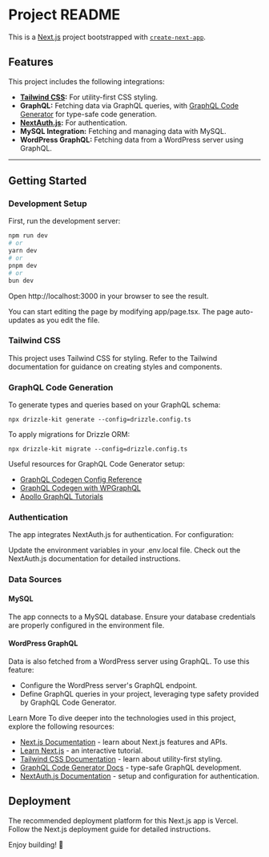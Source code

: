 # Project README

This is a [Next.js](https://nextjs.org) project bootstrapped with [`create-next-app`](https://nextjs.org/docs/app/api-reference/cli/create-next-app).

## Features

This project includes the following integrations:

- **[Tailwind CSS](https://tailwindcss.com/):** For utility-first CSS styling.
- **GraphQL:** Fetching data via GraphQL queries, with [GraphQL Code Generator](https://the-guild.dev/graphql/codegen) for type-safe code generation.
- **[NextAuth.js](https://next-auth.js.org/):** For authentication.
- **MySQL Integration:** Fetching and managing data with MySQL.
- **WordPress GraphQL:** Fetching data from a WordPress server using GraphQL.

---

## Getting Started

### Development Setup

First, run the development server:

```bash
npm run dev
# or
yarn dev
# or
pnpm dev
# or
bun dev
```

Open http://localhost:3000 in your browser to see the result.

You can start editing the page by modifying app/page.tsx. The page auto-updates as you edit the file.

### Tailwind CSS

This project uses Tailwind CSS for styling. Refer to the Tailwind documentation for guidance on creating styles and components.


###  GraphQL Code Generation
To generate types and queries based on your GraphQL schema:

```
npx drizzle-kit generate --config=drizzle.config.ts
```
To apply migrations for Drizzle ORM:

```
npx drizzle-kit migrate --config=drizzle.config.ts
```

Useful resources for GraphQL Code Generator setup:

- [GraphQL Codegen Config Reference](https://the-guild.dev/graphql/codegen/docs/config-reference/codegen-config)
- [GraphQL Codegen with WPGraphQL](https://wpengine.com/builders/graphql-code-generator-for-wpgraphql/)
- [Apollo GraphQL Tutorials](https://www.apollographql.com/tutorials/lift-off-part1/09-codegen)


### Authentication

The app integrates NextAuth.js for authentication. For configuration:

Update the environment variables in your .env.local file.
Check out the NextAuth.js documentation for detailed instructions.


### Data Sources

#### MySQL

The app connects to a MySQL database. Ensure your database credentials are properly configured in the environment file.

#### WordPress GraphQL

Data is also fetched from a WordPress server using GraphQL. To use this feature:

- Configure the WordPress server's GraphQL endpoint.
- Define GraphQL queries in your project, leveraging type safety provided by GraphQL Code Generator.

Learn More
To dive deeper into the technologies used in this project, explore the following resources:

- [Next.js Documentation](https://nextjs.org/docs) - learn about Next.js features and APIs.
- [Learn Next.js](https://nextjs.org/docs) - an interactive tutorial.
- [Tailwind CSS Documentation](https://tailwindcss.com/docs) - learn about utility-first styling.
- [GraphQL Code Generator Docs](https://the-guild.dev/graphql/codegen) - type-safe GraphQL development.
- [NextAuth.js Documentation]() - setup and configuration for authentication.

## Deployment

The recommended deployment platform for this Next.js app is Vercel. Follow the Next.js deployment guide for detailed instructions.

Enjoy building! 🎉
